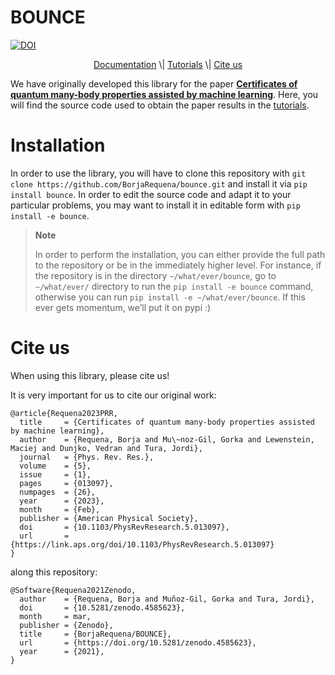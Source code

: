 BOUNCE
================

<!-- WARNING: THIS FILE WAS AUTOGENERATED! DO NOT EDIT! -->

<a href="https://doi.org/10.5281/zenodo.4585623"><img src="https://zenodo.org/badge/DOI/10.5281/zenodo.4585623.svg" alt="DOI"></a>

<p align="center">
<a href="https://borjarequena.github.io/bounce/">Documentation</a> \|
<a href="https://borjarequena.github.io/bounce/tutorial/introduction.html">Tutorials</a>
\| <a href="#cite-us">Cite us</a>
</p>

We have originally developed this library for the paper [**Certificates
of quantum many-body properties assisted by machine
learning**](https://arxiv.org/abs/2103.03830). Here, you will find the
source code used to obtain the paper results in the
[tutorials](https://borjarequena.github.io/bounce/tutorial/introduction.html).

# Installation

In order to use the library, you will have to clone this repository with
`git clone https://github.com/BorjaRequena/bounce.git` and install it
via `pip install bounce`. In order to edit the source code and adapt it
to your particular problems, you may want to install it in editable form
with `pip install -e bounce`.

<div>

> **Note**
>
> In order to perform the installation, you can either provide the full
> path to the repository or be in the immediately higher level. For
> instance, if the repository is in the directory `~/what/ever/bounce`,
> go to `~/what/ever/` directory to run the `pip install -e bounce`
> command, otherwise you can run `pip install -e ~/what/ever/bounce`. If
> this ever gets momentum, we’ll put it on pypi :)

</div>

# Cite us

When using this library, please cite us!

It is very important for us to cite our original work:

    @article{Requena2023PRR,
      title     = {Certificates of quantum many-body properties assisted by machine learning},
      author    = {Requena, Borja and Mu\~noz-Gil, Gorka and Lewenstein, Maciej and Dunjko, Vedran and Tura, Jordi},
      journal   = {Phys. Rev. Res.},
      volume    = {5},
      issue     = {1},
      pages     = {013097},
      numpages  = {26},
      year      = {2023},
      month     = {Feb},
      publisher = {American Physical Society},
      doi       = {10.1103/PhysRevResearch.5.013097},
      url       = {https://link.aps.org/doi/10.1103/PhysRevResearch.5.013097}
    }

along this repository:

    @Software{Requena2021Zenodo,
      author    = {Requena, Borja and Muñoz-Gil, Gorka and Tura, Jordi},
      doi       = {10.5281/zenodo.4585623},
      month     = mar,
      publisher = {Zenodo},
      title     = {BorjaRequena/BOUNCE},
      url       = {https://doi.org/10.5281/zenodo.4585623},
      year      = {2021},
    }
